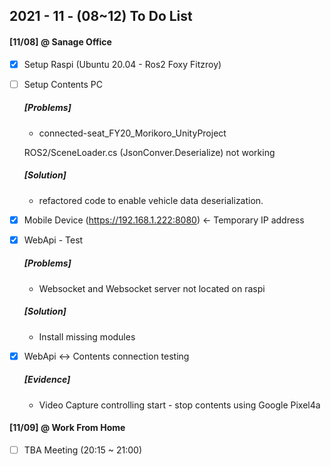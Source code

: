 ## 2021 - 11 - (08~12) To Do List

#### [11/08] @ Sanage Office

- [x] Setup Raspi (Ubuntu 20.04 - Ros2 Foxy Fitzroy)

- [ ] Setup Contents PC

  ##### [Problems]

  - connected-seat_FY20_Morikoro_UnityProject

  ROS2/SceneLoader.cs (JsonConver.Deserialize) not working

  ##### [Solution]

  - refactored code to enable vehicle data deserialization.

- [x] Mobile Device (https://192.168.1.222:8080) <- Temporary IP address

- [x] WebApi - Test

  ##### [Problems]

  - Websocket and Websocket server not located on raspi

  ##### [Solution]

  - Install missing modules

- [x] WebApi <-> Contents connection testing

  ##### [Evidence]

  - Video Capture controlling start - stop contents using Google Pixel4a



#### [11/09] @ Work From Home

- [ ] TBA Meeting (20:15 ~ 21:00)

